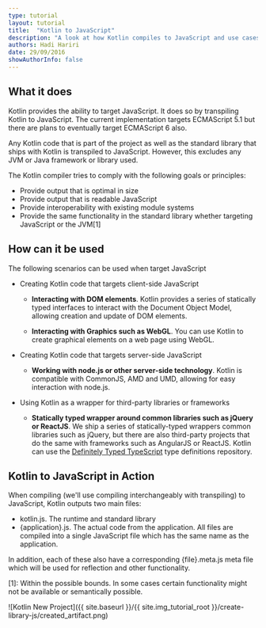 ```yaml
---
type: tutorial
layout: tutorial
title:  "Kotlin to JavaScript"
description: "A look at how Kotlin compiles to JavaScript and use cases"
authors: Hadi Hariri 
date: 29/09/2016
showAuthorInfo: false
---
```


## What it does

Kotlin provides the ability to target JavaScript. It does so by transpiling Kotlin to JavaScript. The current implementation targets ECMAScript 5.1 but there are plans to eventually
 target ECMAScript 6 also. 
 
Any Kotlin code that is part of the project as well as the standard library that ships with Kotlin is transpiled to JavaScript. 
However, this excludes any JVM or Java framework or library used.

The Kotlin compiler tries to comply with the following goals or principles:

* Provide output that is optimal in size
* Provide output that is readable JavaScript
* Provide interoperability with existing module systems
* Provide the same functionality in the standard library whether targeting JavaScript or the JVM[1]

## How can it be used

The following scenarios can be used when target JavaScript

* Creating Kotlin code that targets client-side JavaScript
    
    * **Interacting with DOM elements**. Kotlin provides a series of statically typed interfaces to interact with the Document Object Model, allowing creation and update of DOM elements. 
    
    * **Interacting with Graphics such as WebGL**. You can use Kotlin to create graphical elements on a web page using WebGL.

* Creating Kotlin code that targets server-side JavaScript

    * **Working with node.js or other server-side technology**. Kotlin is compatible with CommonJS, AMD and UMD, allowing for easy interaction with node.js.
    
* Using Kotlin as a wrapper for third-party libraries or frameworks

    * **Statically typed wrapper around common libraries such as jQuery or ReactJS**. We ship a series of statically-typed wrappers common libraries such as jQuery, but there are also
     third-party projects that do the same with frameworks such as AngularJS or ReactJS. Kotlin can use the [Definitely Typed TypeScript](http://definitelytyped.org/) type definitions repository.

## Kotlin to JavaScript in Action

When compiling (we'll use compiling interchangeably with transpiling) to JavaScript, Kotlin outputs two main files:

* kotlin.js. The runtime and standard library
* {application}.js. The actual code from the application. All files are compiled into a single JavaScript file which has the same name as the application.

In addition, each of these also have a corresponding {file}.meta.js meta file which will be used for reflection and other functionality. 


   
 
 




[1]: Within the possible bounds. In some cases certain functionality might not be available or semantically possible. 

   ![Kotlin New Project]({{ site.baseurl }}/{{ site.img_tutorial_root }}/create-library-js/created_artifact.png)

   
   [intellijdownload]: http://www.jetbrains.com/idea/download/index.html
[jetbrains]: http://www.jetbrains.com
[getting_started_command_line]: command-line.html
